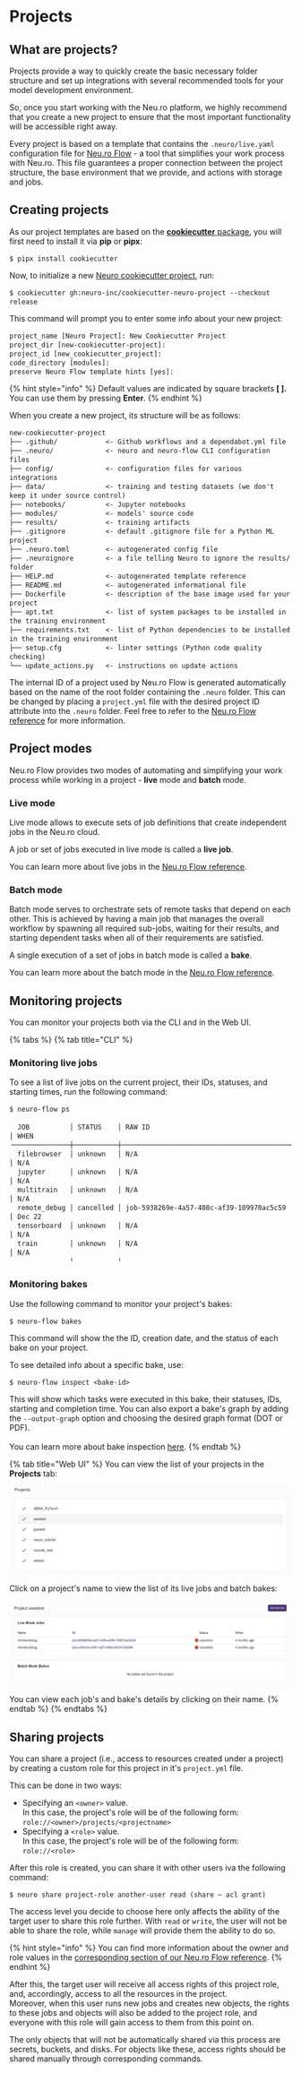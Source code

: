 # Projects

## What are projects?

Projects provide a way to quickly create the basic necessary folder structure and set up integrations with several recommended tools for your model development environment.&#x20;

So, once you start working with the Neu.ro platform, we highly recommend that you create a new project to ensure that the most important functionality will be accessible right away.

Every project is based on a template that contains the `.neuro/live.yaml` configuration file for [Neu.ro Flow](https://neu-ro.gitbook.io/neuro-flow/) - a tool that simplifies your work process with Neu.ro. This file guarantees a proper connection between the project structure, the base environment that we provide, and actions with storage and jobs.

## Creating projects

As our project templates are based on the [**cookiecutter** package](https://github.com/cookiecutter/cookiecutter), you will first need to install it via **pip** or **pipx**:

```
$ pipx install cookiecutter
```

Now, to initialize a new [Neuro cookiecutter project](https://github.com/neuro-inc/cookiecutter-neuro-project/blob/master/cookiecutter.json), run:

```
$ cookiecutter gh:neuro-inc/cookiecutter-neuro-project --checkout release
```

This command will prompt you to enter some info about your new project:

```
project_name [Neuro Project]: New Cookiecutter Project
project_dir [new-cookiecutter-project]:
project_id [new_cookiecutter_project]:
code_directory [modules]:
preserve Neuro Flow template hints [yes]:
```

{% hint style="info" %}
Default values are indicated by square brackets **\[ ].** You can use them by pressing **Enter**.
{% endhint %}

When you create a new project, its structure will be as follows:

```
new-cookiecutter-project
├── .github/            <- Github workflows and a dependabot.yml file
├── .neuro/             <- neuro and neuro-flow CLI configuration files
├── config/             <- configuration files for various integrations
├── data/               <- training and testing datasets (we don't keep it under source control)
├── notebooks/          <- Jupyter notebooks
├── modules/            <- models' source code
├── results/            <- training artifacts
├── .gitignore          <- default .gitignore file for a Python ML project
├── .neuro.toml         <- autogenerated config file
├── .neuroignore        <- a file telling Neuro to ignore the results/ folder
├── HELP.md             <- autogenerated template reference
├── README.md           <- autogenerated informational file
├── Dockerfile          <- description of the base image used for your project
├── apt.txt             <- list of system packages to be installed in the training environment
├── requirements.txt    <- list of Python dependencies to be installed in the training environment
├── setup.cfg           <- linter settings (Python code quality checking)
└── update_actions.py   <- instructions on update actions
```

The internal ID of a project used by Neu.ro Flow is generated automatically based on the name of the root folder containing the `.neuro` folder. This can be changed by placing a `project.yml` file with the desired project ID attribute into the `.neuro` folder. Feel free to refer to the [Neu.ro Flow reference](https://neu-ro.gitbook.io/neuro-flow/reference/project-configuration-syntax) for more information.

## Project modes

Neu.ro Flow provides two modes of automating and simplifying your work process while working in a project - **live** mode and **batch** mode.&#x20;

### Live mode

Live mode allows to execute sets of job definitions that create independent jobs in the Neu.ro cloud.&#x20;

A job or set of jobs executed in live mode is called a **live job**.

You can learn more about live jobs in the [Neu.ro Flow reference](https://neu-ro.gitbook.io/neuro-flow/reference/live-workflow-syntax#live-workflow).

### Batch mode

Batch mode serves to orchestrate sets of remote tasks that depend on each other. This is achieved by having a main job that manages the overall workflow by spawning all required sub-jobs, waiting for their results, and starting dependent tasks when all of their requirements are satisfied.&#x20;

A single execution of a set of jobs in batch mode is called a **bake**.

You can learn more about the batch mode in the [Neu.ro Flow reference](https://neu-ro.gitbook.io/neuro-flow/reference/batch-workflow-syntax).

## Monitoring projects

You can monitor your projects both via the CLI and in the Web UI.

{% tabs %}
{% tab title="CLI" %}
### Monitoring live jobs

To see a list of live jobs on the current project, their IDs, statuses, and starting times, run the following command:

```
$ neuro-flow ps

  JOB          │ STATUS    │ RAW ID                                   │ WHEN
╶──────────────┼───────────┼──────────────────────────────────────────┼────────╴
  filebrowser  │ unknown   │ N/A                                      │ N/A
  jupyter      │ unknown   │ N/A                                      │ N/A
  multitrain   │ unknown   │ N/A                                      │ N/A
  remote_debug │ cancelled │ job-5938269e-4a57-408c-af39-109970ac5c59 │ Dec 22
  tensorboard  │ unknown   │ N/A                                      │ N/A
  train        │ unknown   │ N/A                                      │ N/A
               ╵           ╵                                       
```

### Monitoring bakes

Use the following command to monitor your project's bakes:

```
$ neuro-flow bakes
```

This command will show the the ID, creation date, and the status of each bake on your project.

To see detailed info about a specific bake, use:

```
$ neuro-flow inspect <bake-id>
```

This will show which tasks were executed in this bake, their statuses, IDs, starting and completion time. You can also export a bake's graph by adding the `--output-graph` option and choosing the desired graph format (DOT or PDF).\
\
You can learn more about bake inspection [here](https://neu-ro.gitbook.io/neuro-flow/reference/cli#neuro-flow-inspect).
{% endtab %}

{% tab title="Web UI" %}
You can view the list of your projects in the **Projects** tab:

![](<../../.gitbook/assets/image (186).png>)

Click on a project's name to view the list of its live jobs and batch bakes:

![](<../../.gitbook/assets/image (162).png>)

You can view each job's and bake's details by clicking on their name.
{% endtab %}
{% endtabs %}

## Sharing projects

You can share a project (i.e., access to resources created under a project) by creating a custom role for this project in it's `project.yml` file.

This can be done in two ways:

* Specifying an `<owner>` value. \
  In this case, the project's role will be of the following form: \
  `role://<owner>/projects/<projectname>`
* Specifying a `<role>` value.\
  In this case, the project's role will be of the following form:\
  `role://<role>`

After this role is created, you can share it with other users iva the following command:

```
$ neuro share project-role another-user read (share ~ acl grant)
```

The access level you decide to choose here only affects the ability of the target user to share this role further. With `read` or `write`, the user will not be able to share the role, while `manage` will provide them the ability to do so.

{% hint style="info" %}
You can find more information about the owner and role values in the [corresponding section of our Neu.ro Flow reference](https://neu-ro.gitbook.io/neuro-flow/reference/project-configuration-syntax#owner).
{% endhint %}

After this, the target user will receive all access rights of this project role, and, accordingly, access to all the resources in the project. \
Moreover, when this user runs new jobs and creates new objects, the rights to these jobs and objects will also be added to the project role, and everyone with this role will gain access to them from this point on.

The only objects that will not be automatically shared via this process are secrets, buckets, and disks. For objects like these, access rights should be shared manually through corresponding commands.
